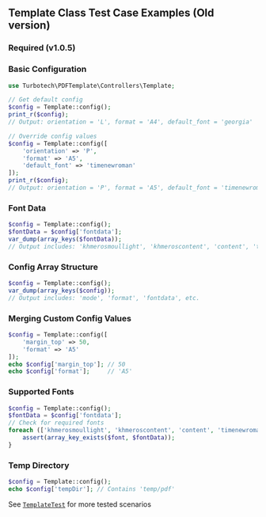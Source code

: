 ## Template Class Test Case Examples (Old version)

### Required (v1.0.5)

### Basic Configuration

```php
use Turbotech\PDFTemplate\Controllers\Template;

// Get default config
$config = Template::config();
print_r($config);
// Output: orientation = 'L', format = 'A4', default_font = 'georgia'

// Override config values
$config = Template::config([
    'orientation' => 'P',
    'format' => 'A5',
    'default_font' => 'timenewroman'
]);
print_r($config);
// Output: orientation = 'P', format = 'A5', default_font = 'timenewroman'
```

### Font Data

```php
$config = Template::config();
$fontData = $config['fontdata'];
var_dump(array_keys($fontData));
// Output includes: 'khmerosmoullight', 'khmeroscontent', 'content', 'timenewroman', 'ttstandinvoice'
```

### Config Array Structure

```php
$config = Template::config();
var_dump(array_keys($config));
// Output includes: 'mode', 'format', 'fontdata', etc.
```

### Merging Custom Config Values

```php
$config = Template::config([
    'margin_top' => 50,
    'format' => 'A5'
]);
echo $config['margin_top']; // 50
echo $config['format'];     // 'A5'
```

### Supported Fonts

```php
$config = Template::config();
$fontData = $config['fontdata'];
// Check for required fonts
foreach (['khmerosmoullight', 'khmeroscontent', 'content', 'timenewroman', 'ttstandinvoice'] as $font) {
    assert(array_key_exists($font, $fontData));
}
```

### Temp Directory

```php
$config = Template::config();
echo $config['tempDir']; // Contains 'temp/pdf'
```

See [`TemplateTest`](https://github.com/turbotechlabs/pdf-template/blob/master/tests/Unit/TemplateTest.php) for more tested scenarios